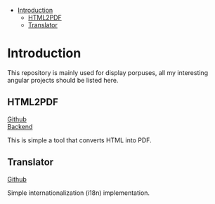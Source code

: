 - [Introduction](#introduction)
  - [HTML2PDF](#html2pdf)
  - [Translator](#translator)

# Introduction

This repository is mainly used for display porpuses, all my interesting angular 
projects should be listed here.

## HTML2PDF

[Github](https://github.com/criticow/angular-html2pdf)  
[Backend](https://github.com/criticow/spring-pdfapi)

This is simple a tool that converts HTML into PDF.

## Translator

[Github](https://github.com/criticow/angular-translator)

Simple internationalization (i18n) implementation.